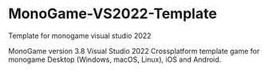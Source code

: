 # MonoGame-VS2022-Template

Template for monogame visual studio 2022

MonoGame version 3.8
Visual Studio 2022
Crossplatform template game for monogame Desktop (Windows, macOS, Linux), iOS and Android.
